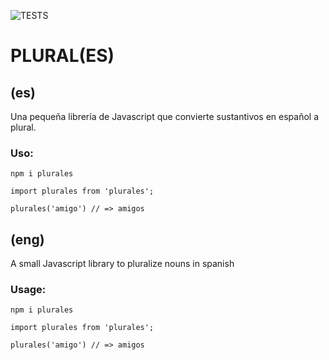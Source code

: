 ![TESTS](https://github.com/thehackermonkey/plurales/actions/workflows/test.yml/badge.svg)

# PLURAL(ES)

## (es)
Una pequeña librería de Javascript que convierte sustantivos en español a plural.

### Uso:

`npm i plurales`

```
import plurales from 'plurales';

plurales('amigo') // => amigos
```

## (eng)
A small Javascript library to pluralize nouns in spanish


### Usage:


`npm i plurales`

```
import plurales from 'plurales';

plurales('amigo') // => amigos
```
